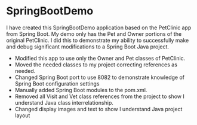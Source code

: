 # SpringBootDemo

I have created this SpringBootDemo application based on the PetClinic app from Spring Boot.
My demo only has the Pet and Owner portions of the original PetClinic. I did this 
to demonstrate my ability to successfully make and debug significant modifications 
to a Spring Boot Java project.
            
  - Modified this app to use only the Owner and Pet classes of PetClinic.
  - Moved the needed classes to my project correcting references as needed.
  - Changed Spring Boot port to use 8082 to demonstrate knowledge of Spring Boot configuration settings
  - Manually added Spring Boot modules to the pom.xml. 
  - Removed all Visit and Vet class references from the project to show I understand Java class interrelationship.
  - Changed display images and text to show I understand Java project layout
